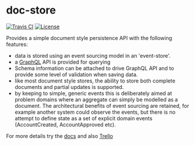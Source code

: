 # doc-store
[![Travis CI](https://img.shields.io/travis/ianmorgan/doc-store/master.svg)](https://travis-ci.org/ianmorgan/doc-store)
[![License](https://img.shields.io/github/license/ianmorgan/doc-store.svg)](https://github.com/ianmorgan/doc-store/blob/master/LICENSE)

Provides a simple document style persistence API with the 
following features: 

* data is stored using an event sourcing model in an 'event-store'.
* a [GraphQL](https://graphql.org/) API is provided for querying 
* Schema information can be attached to drive GraphQL 
API and to provide some level of validation when saving data.
* like most document style stores, the ability to store both complete 
documents and partial updates is supported. 
* by keeping to simple, generic events this is deliberately aimed at problem 
domains where an aggregate can simply be modelled as a document. The architectural benefits of event sourcing are 
retained, for example another system could observe the events, but there is no attempt to define state as a set of 
explicit domain events (AccountCreated, AccountApproved etc). 

For more details try the [docs](https://ianmorgan.github.io/doc-store/) and also [Trello](https://trello.com/b/5lXXr7jc/doc-store) 